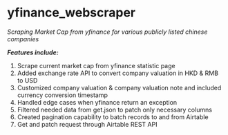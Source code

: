 # yfinance_webscraper

*Scraping Market Cap from yfinance for various publicly listed chinese companies*

***Features include:***
1. Scrape current market cap from yfinance statistic page
2. Added exchange rate API to convert company valuation in HKD & RMB to USD
3. Customized company valuation & company valuation note and included currency conversion timestamp
4. Handled edge cases when yfinance return an exception
5. Filtered needed data from get.json to patch only necessary columns
6. Created pagination capability to batch records to and from Airtable
7. Get and patch request through Airtable REST API 